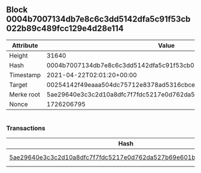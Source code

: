 ## Block 0004b7007134db7e8c6c3dd5142dfa5c91f53cb022b89c489fcc129e4d28e114

Attribute | Value
--- | ---
Height | 31640
Hash | 0004b7007134db7e8c6c3dd5142dfa5c91f53cb022b89c489fcc129e4d28e114
Timestamp | 2021-04-22T02:01:20+00:00
Target | 00254142f49eaaa504dc75712e8378ad5316cbcead634704b3734b6271167cc4
Merke root | 5ae29640e3c3c2d10a8dfc7f7fdc5217e0d762da527b69e601b68eca66898f4d
Nonce | 1726206795

```

```

### Transactions

Hash | Amount
--- | ---
[5ae29640e3c3c2d10a8dfc7f7fdc5217e0d762da527b69e601b68eca66898f4d](5ae29640e3c3c2d10a8dfc7f7fdc5217e0d762da527b69e601b68eca66898f4d.md) | 10.00000000 SKEPTI 
